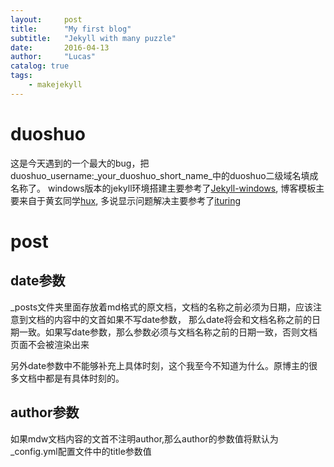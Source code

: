 ```yaml
---
layout:     post
title:      "My first blog"
subtitle:   "Jekyll with many puzzle"
date:       2016-04-13
author:     "Lucas"
catalog: true
tags:
    - makejekyll
---
```


# duoshuo
这是今天遇到的一个最大的bug，把duoshuo_username:_your_duoshuo_short_name_中的duoshuo二级域名填成名称了。
windows版本的jekyll环境搭建主要参考了[Jekyll-windows](http://jekyll-windows.juthilo.com/1-ruby-and-devkit/),
博客模板主要来自于黄玄同学[hux](https://github.com/Huxpro/huxpro.github.io#comment),
多说显示问题解决主要参考了[ituring](http://www.ituring.com.cn/article/114888)

# post
## date参数
_posts文件夹里面存放着md格式的原文档，文档的名称之前必须为日期，应该注意到文档的内容中的文首如果不写date参数，
那么date将会和文档名称之前的日期一致。如果写date参数，那么参数必须与文档名称之前的日期一致，否则文档页面不会被渲染出来

另外date参数中不能够补充上具体时刻，这个我至今不知道为什么。原博主的很多文档中都是有具体时刻的。

## author参数
如果mdw文档内容的文首不注明author,那么author的参数值将默认为_config.yml配置文件中的title参数值
